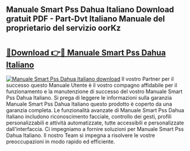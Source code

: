 ## Manuale Smart Pss Dahua Italiano Download gratuit PDF - Part-Dvt Italiano Manuale del proprietario del servizio oorKz

# <h2><a href="http://dfcjk5p.blite.top/?on=Manuale+Smart+Pss+Dahua+Italiano">🔗Download 👉🔴 Manuale Smart Pss Dahua Italiano</a></h2>

[![Manuale Smart Pss Dahua Italiano download](https://i.imgur.com/lujVjoI.png)](http://dfcjk5p.blite.top/?on=Manuale+Smart+Pss+Dahua+Italiano)
Il vostro Partner per il successo questo Manuale Utente è il vostro compagno affidabile per il funzionamento e la manutenzione di successo del vostro Manuale Smart Pss Dahua Italiano. Si prega di leggere le informazioni sulla garanzia Manuale Smart Pss Dahua Italiano questo prodotto è coperto da una garanzia completa. Le funzionalità avanzate di Manuale Smart Pss Dahua Italiano includono riconoscimento facciale, controllo dei gesti, profili personalizzabili e attività automatizzate, tutte accessibili e personalizzate dall'interfaccia. Ci impegniamo a fornire soluzioni per Manuale Smart Pss Dahua Italiano. Il nostro Team si impegna a risolvere le vostre preoccupazioni in modo rapido ed efficiente.
